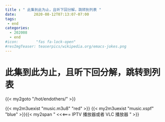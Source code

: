 ```yaml
---
title : " 此集到此为止，且听下回分解，跳转到列表 "
date:        2020-08-12T07:13:07-07:00
tags:
 - end
categories:
  - 202008
  - end
#icon:        "fas fa-lock-open"
#resImgTeaser: teaserpics/wikipedia.org/emacs-jokes.png
---
```



# 此集到此为止，且听下回分解，跳转到列表 

{{< my2goto "/hot/endothers/" >}}


{{< my2m3uexist "music.m3u8" "red" >}} {{< my2m3uexist "music.xspf" "blue" >}}{{< my2span " <<<=== IPTV 播放器或者 VLC 播放器 " >}}
